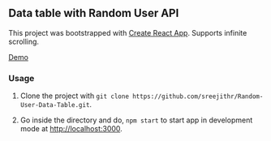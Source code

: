 ## Data table with Random User API

This project was bootstrapped with [Create React App](https://github.com/facebookincubator/create-react-app). Supports infinite scrolling.

[Demo](http://sreejithr.in/)

### Usage

1. Clone the project with `git clone https://github.com/sreejithr/Random-User-Data-Table.git`.

2. Go inside the directory and do, `npm start` to start app in development mode at [http://localhost:3000](http://localhost:3000).

